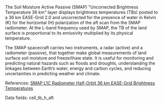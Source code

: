 The Soil Moisture Active Passive (SMAP) "Uncorrected Brightness Temperature 36 km" layer displays brightness temperatures (TBs) posted to a 36 km EASE-Grid 2.0 and uncorrected for the presence of water in Kelvin (K) for the horizontal (H) polarization of the aft scan from the SMAP radiometer. At the L-band frequency used by SMAP, the TB of the land surface is proportional to its emissivity multiplied by its physical temperature.

The SMAP spacecraft carries two instruments, a radar (active) and a radiometer (passive), that together make global measurements of land surface soil moisture and freeze/thaw state. It is useful for monitoring and predicting natural hazards such as floods and droughts, understanding the linkages between Earth’s water, energy and carbon cycles, and reducing uncertainties in predicting weather and climate.

References: [SMAP L1C Radiometer Half-Orbit 36 km EASE-Grid Brightness Temperatures](https://nsidc.org/data/SPL1CTB)

Data fields: cell_tb_h_aft
